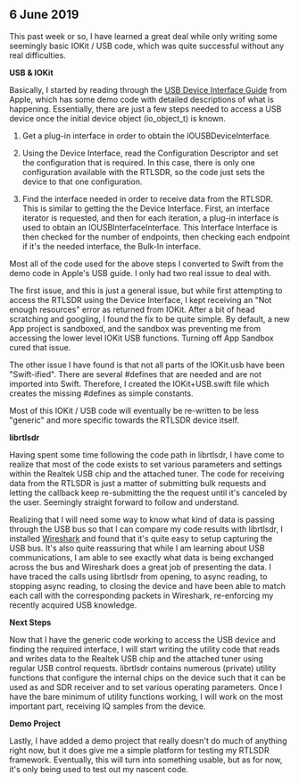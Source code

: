 ##  6 June 2019

This past week or so, I have learned a great deal while only writing some seemingly basic IOKit / USB code, which was quite successful without any real difficulties.

__USB & IOKit__

Basically, I started by reading through the [USB Device Interface Guide](https://developer.apple.com/library/archive/documentation/DeviceDrivers/Conceptual/USBBook/USBIntro/USBIntro.html) from Apple, which has some demo code with detailed descriptions of what is happening.  Essentially, there are just a few steps needed to access a USB device once the initial device object (io_object_t) is known.

1) Get a plug-in interface in order to obtain the IOUSBDeviceInterface.

2) Using the Device Interface, read the Configuration Descriptor and set the configuration that is required.  In this case, there is only one configuration available with the RTLSDR, so the code just sets the device to that one configuration.

3) Find the interface needed in order to receive data from the RTLSDR.  This is similar to getting the the Device Interface.  First, an interface iterator is requested, and then for each iteration, a plug-in interface is used to obtain an IOUSBInterfaceInterface.  This Interface Interface is then checked for the number of endpoints, then checking each endpoint if it's the needed interface, the Bulk-In interface. 

Most all of the code used for the above steps I converted to Swift from the demo code in Apple's USB guide.  I only had two real issue to deal with.  

The first issue, and this is just a general issue, but while first attempting to access the RTLSDR using the Device Interface, I kept receiving an "Not enough resources" error as returned from IOKit.  After a bit of head scratching and googling, I found the fix to be quite simple.  By default, a new App project is sandboxed, and the sandbox was preventing me from accessing the lower level IOKit USB functions.  Turning off App Sandbox cured that issue.

The other issue I have found is that not all parts of the IOKit.usb have been "Swift-ified".  There are several #defines that are needed and are not imported into Swift.  Therefore, I created the IOKit+USB.swift file which creates the missing #defines as simple constants.

Most of this IOKit / USB code will eventually be re-written to be less "generic" and more specific towards the RTLSDR device itself.

__librtlsdr__

Having spent some time following the code path in librtlsdr, I have come to realize that most of the code exists to set various parameters and settings within the Realtek USB chip and the attached tuner.  The code for receiving data from the RTLSDR is just a matter of submitting bulk requests and letting the callback keep re-submitting the the request until it's canceled by the user. Seemingly straight forward to follow and understand.

Realizing that I will need some way to know what kind of data is passing through the USB bus so that I can compare my code results with librtlsdr, I installed [Wireshark](https://www.wireshark.org) and found that it's quite easy to setup capturing the USB bus.  It's also quite reassuring that while I am learning about USB communications, I am able to see exactly what data is being exchanged across the bus and Wireshark does a great job of presenting the data.  I have traced the calls using librtlsdr from opening, to async reading, to stopping async reading, to closing the device and have been able to match each call with the corresponding packets in Wireshark, re-enforcing my recently acquired USB knowledge.

__Next Steps__

Now that I have the generic code working to access the USB device and finding the required interface, I will start writing the utility code that reads and writes data to the Realtek USB chip and the attached tuner using regular USB control requests.  librtlsdr contains numerous (private) utility functions that configure the internal chips on the device such that it can be used as and SDR receiver and to set various operating parameters.  Once I have the bare minimum of utility functions working, I will work on the most important part, receiving IQ samples from the device.

__Demo Project__

Lastly, I have added a demo project that really doesn't do much of anything right now, but it does give me a simple platform for testing my RTLSDR framework.  Eventually, this will turn into something usable, but as for now, it's only being used to test out my nascent code.

